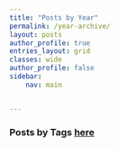 ```yaml
---
title: "Posts by Year"
permalink: /year-archive/
layout: posts
author_profile: true
entries_layout: grid
classes: wide
author_profile: false
sidebar:
    nav: main


---
```


### Posts by <strong><i class="fas fa-fw fa-tags" aria-hidden="true"></i>  Tags [here](../tags)